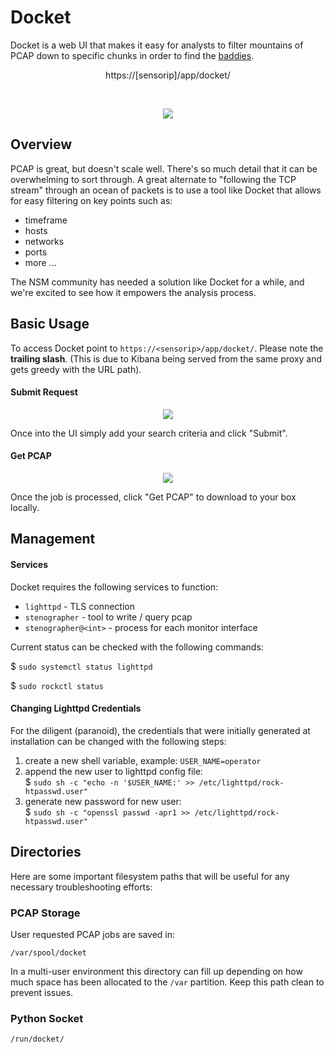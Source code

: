 # Docket

Docket is a web UI that makes it easy for analysts to filter mountains of PCAP down to specific chunks in order to find the [baddies](https://v637g.app.goo.gl/qkGzskQTs5goPdBH6).

<p align="center">
https://[sensorip]/app/docket/
</p>
<br>

<p align="center">
<img src="../../img/docket.png">
</p>

## Overview

PCAP is great, but doesn't scale well.  There's so much detail that it can be overwhelming to sort through.  A great alternate to "following the TCP stream" through an ocean of packets is to use a tool like Docket that allows for easy filtering on key points such as:

- timeframe
- hosts
- networks
- ports
- more ...

The NSM community has needed a solution like Docket for a while, and we're excited to see how it empowers the analysis process.


## Basic Usage

To access Docket point to `https://<sensorip>/app/docket/`. Please note the **trailing slash**.  (This is due to Kibana being served from the same proxy and gets greedy with the URL path).  


#### Submit Request

<p align="center">
<img src="../../img/docket-submit.png">
</p>

Once into the UI simply add your search criteria and click "Submit".  


#### Get PCAP

<p align="center">
<img src="../../img/docket-getpcap.png">
</p>

Once the job is processed, click "Get PCAP" to download to your box locally.


## Management

#### Services

Docket requires the following services to function:  

- `lighttpd` - TLS connection
- `stenographer` - tool to write / query pcap
- `stenographer@<int>` - process for each monitor interface

Current status can be checked with the following commands:  

$ `sudo systemctl status lighttpd`  

$ `sudo rockctl status`  


#### Changing Lighttpd Credentials

For the diligent (paranoid), the credentials that were initially generated at
installation can be changed with the following steps:  

1. create a new shell variable, example: `USER_NAME=operator`
2. append the new user to lighttpd config file:  
$ `sudo sh -c "echo -n '$USER_NAME:' >> /etc/lighttpd/rock-htpasswd.user"`  
3. generate new password for new user:  
$ `sudo sh -c "openssl passwd -apr1 >> /etc/lighttpd/rock-htpasswd.user"`  


## Directories

Here are some important filesystem paths that will be useful for any necessary
troubleshooting efforts:  

### PCAP Storage

User requested PCAP jobs are saved in:  

`/var/spool/docket`  

In a multi-user environment this directory can fill up depending on how much space has been allocated to the `/var` partition.  Keep this path clean to prevent issues.  

### Python Socket

`/run/docket/`  

